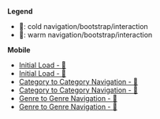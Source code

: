 **Legend**

- 🥶: cold navigation/bootstrap/interaction
- 🥵: warm navigation/bootstrap/interaction

**Mobile**

- [Initial Load - 🥶](./flows/initial-load--cold.ts)
- [Initial Load - 🥵](./flows/initial-load--cold.ts)
- [Category to Category Navigation - 🥶](./flows/category-to-category-cold-navigation.ts)
- [Category to Category Navigation - 🥵](./flows/category-to-category-cold-navigation.ts)
- [Genre to Genre Navigation - 🥶](./flows/category-to-category-cold-navigation.ts)
- [Genre to Genre Navigation - 🥵](./flows/category-to-category-cold-navigation.ts)
